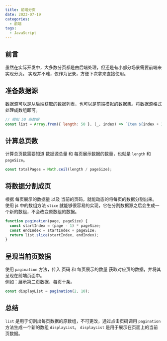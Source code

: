 ```yaml
---
title: 前端分页
date: 2023-07-19
categories:
  - 前端
tags:
  - JavaScript
---
```


## 前言

虽然在实际开发中，大多数分页都是由后端处理，但还是有小部分场景需要前端来实现分页。
实现并不难，仅作为记录，方便下次拿来直接使用。

## 准备数据源

数据源可以是从后端获取的数据列表，也可以是前端模拟的数据集。将数据源格式处理成数组即可。

```js
// 模拟 50 条数据
const list = Array.from({ length: 50 }, (_, index) => `Item ${index + 1}`);
```

## 计算总页数

计算总页数需要知道 数据源总量 和 每页展示数据的数量，也就是 `length` 和 `pageSize`。

```js
const totalPages = Math.ceil(length / pageSize);
```

## 将数据分割成页

根据 每页展示的数据量 以及 当前的页码，就能动态的将每页的数据分割出来。
使用 js 中的数组方法 `slice` 就能够很容易的实现，它在分割数据源之后会生成一个新的数组，不会改变原数组的数据。

```js
function pagination(page, pageSize) {
  const startIndex = (page - 1) * pageSize;
  const endIndex = startIndex + pageSize;
  return list.slice(startIndex, endIndex);
}
```

## 呈现当前页数据

使用 `pagination` 方法，传入 页码 和 每页展示的数量 获取对应页的数据，并将其呈现在前端页面中。  
例如：展示第二页数据，每页十条。

```js
const displayList = pagination(2, 10);
```

## 总结

`list` 是用于切割出每页数据的原数组，不可更改，通过点击页码调用 `pagination` 方法生成一个新的数组 `displayList`。
`displayList` 是用于展示在页面上的当前页数据。
